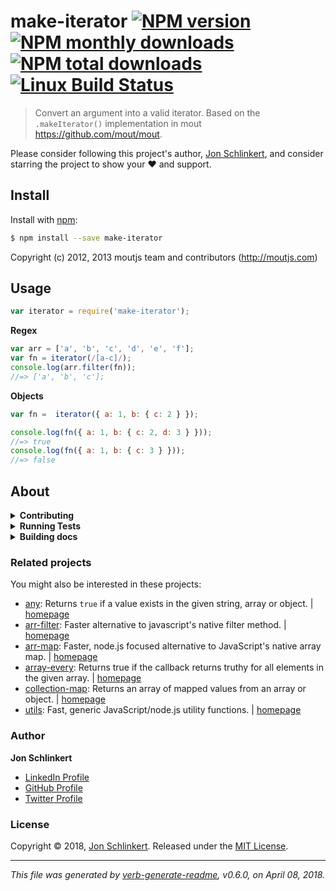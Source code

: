 # make-iterator [![NPM version](https://img.shields.io/npm/v/make-iterator.svg?style=flat)](https://www.npmjs.com/package/make-iterator) [![NPM monthly downloads](https://img.shields.io/npm/dm/make-iterator.svg?style=flat)](https://npmjs.org/package/make-iterator) [![NPM total downloads](https://img.shields.io/npm/dt/make-iterator.svg?style=flat)](https://npmjs.org/package/make-iterator) [![Linux Build Status](https://img.shields.io/travis/jonschlinkert/make-iterator.svg?style=flat&label=Travis)](https://travis-ci.org/jonschlinkert/make-iterator)

> Convert an argument into a valid iterator. Based on the `.makeIterator()` implementation in mout https://github.com/mout/mout.

Please consider following this project's author, [Jon Schlinkert](https://github.com/jonschlinkert), and consider starring the project to show your :heart: and support.

## Install

Install with [npm](https://www.npmjs.com/):

```sh
$ npm install --save make-iterator
```

Copyright (c) 2012, 2013 moutjs team and contributors (http://moutjs.com)

## Usage

```js
var iterator = require('make-iterator');
```

**Regex**

```js
var arr = ['a', 'b', 'c', 'd', 'e', 'f'];
var fn = iterator(/[a-c]/);
console.log(arr.filter(fn));
//=> ['a', 'b', 'c'];
```

**Objects**

```js
var fn =  iterator({ a: 1, b: { c: 2 } });

console.log(fn({ a: 1, b: { c: 2, d: 3 } }));
//=> true
console.log(fn({ a: 1, b: { c: 3 } }));
//=> false
```

## About

<details>
<summary><strong>Contributing</strong></summary>

Pull requests and stars are always welcome. For bugs and feature requests, [please create an issue](../../issues/new).

</details>

<details>
<summary><strong>Running Tests</strong></summary>

Running and reviewing unit tests is a great way to get familiarized with a library and its API. You can install dependencies and run tests with the following command:

```sh
$ npm install && npm test
```

</details>

<details>
<summary><strong>Building docs</strong></summary>

_(This project's readme.md is generated by [verb](https://github.com/verbose/verb-generate-readme), please don't edit the readme directly. Any changes to the readme must be made in the [.verb.md](.verb.md) readme template.)_

To generate the readme, run the following command:

```sh
$ npm install -g verbose/verb#dev verb-generate-readme && verb
```

</details>

### Related projects

You might also be interested in these projects:

* [any](https://www.npmjs.com/package/any): Returns `true` if a value exists in the given string, array or object. | [homepage](https://github.com/jonschlinkert/any "Returns `true` if a value exists in the given string, array or object.")
* [arr-filter](https://www.npmjs.com/package/arr-filter): Faster alternative to javascript's native filter method. | [homepage](https://github.com/jonschlinkert/arr-filter "Faster alternative to javascript's native filter method.")
* [arr-map](https://www.npmjs.com/package/arr-map): Faster, node.js focused alternative to JavaScript's native array map. | [homepage](https://github.com/jonschlinkert/arr-map "Faster, node.js focused alternative to JavaScript's native array map.")
* [array-every](https://www.npmjs.com/package/array-every): Returns true if the callback returns truthy for all elements in the given array. | [homepage](https://github.com/jonschlinkert/array-every "Returns true if the callback returns truthy for all elements in the given array.")
* [collection-map](https://www.npmjs.com/package/collection-map): Returns an array of mapped values from an array or object. | [homepage](https://github.com/jonschlinkert/collection-map "Returns an array of mapped values from an array or object.")
* [utils](https://www.npmjs.com/package/utils): Fast, generic JavaScript/node.js utility functions. | [homepage](https://github.com/jonschlinkert/utils "Fast, generic JavaScript/node.js utility functions.")

### Author

**Jon Schlinkert**

* [LinkedIn Profile](https://linkedin.com/in/jonschlinkert)
* [GitHub Profile](https://github.com/jonschlinkert)
* [Twitter Profile](https://twitter.com/jonschlinkert)

### License

Copyright © 2018, [Jon Schlinkert](https://github.com/jonschlinkert).
Released under the [MIT License](LICENSE).

***

_This file was generated by [verb-generate-readme](https://github.com/verbose/verb-generate-readme), v0.6.0, on April 08, 2018._
